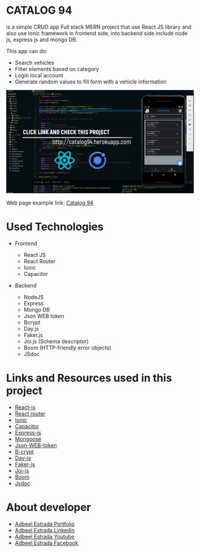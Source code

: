 # CATALOG 94
is a simple CRUD app Full stack MERN project that use React JS library and also use Ionic framework in frontend side, into backend side include node js, express js and mongo DB.

This app can do:
- Search vehicles
- Filter elements based on category
- Login local account
- Generate random values to fill form with a vehicle information

![](/src/theme/image/readme.png)

Web page example link: [Catalog 94](https://catalog94.herokuapp.com)

# Used Technologies
- Frontend
  - React JS
  - React Router
  - Ionic
  - Capacitor

- Backend
  - NodeJS
  - Express
  - Mongo DB
  - Json WEB token
  - Bcrypt
  - Day.js
  - Faker.js
  - Joi.js (Schema descriptor)
  - Boom (HTTP-friendly error objects)
  - JSdoc

# Links and Resources used in this project
- [React-js](https://reactjs.org)
- [React router](https://reactrouter.com/web/guides/quick-start)
- [Ionic](https://ionicframework.com)
- [Capacitor](https://capacitorjs.com)
- [Express-js](https://expressjs.com)
- [Mongoose](https://mongoosejs.com)
- [Json-WEB-token](https://www.npmjs.com/package/jsonwebtoken)
- [B-crypt](https://www.npmjs.com/package/bcrypt)
- [Day-js](https://day.js.org/en)
- [Faker-js](http://marak.github.io/faker.js)
- [Joi-js](https://joi.dev)
- [Boom](https://hapi.dev/module/boom)
- [Jsdoc](https://jsdoc.app)

# About developer
- [Adbeel Estrada Portfolio](https://eadbeel94.web.app/)
- [Adbeel Estrada Linkedin](https://www.linkedin.com/in/adbeel-estrada-9a332b181/)
- [Adbeel Estrada Youtube](https://www.youtube.com/channel/UCKpR_x5WgtNCXx0oE2GuNag)
- [Adbeel Estrada Facebook](https://www.facebook.com/Z1K3C)